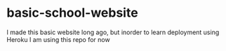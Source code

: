 # basic-school-website

I made this basic website long ago, but inorder to learn deployment using Heroku I am using this repo for now

